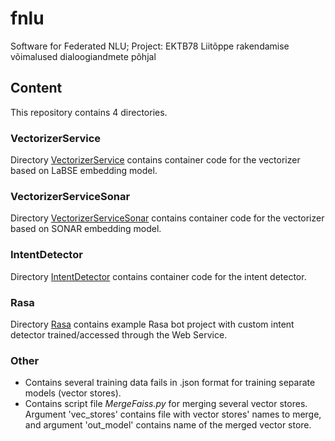 # fnlu
Software for Federated NLU; Project: EKTB78 Liitõppe rakendamise võimalused dialoogiandmete põhjal

## Content
This repository contains 4 directories.

### VectorizerService

Directory [VectorizerService](VectorizerService) contains container code for the vectorizer based on LaBSE embedding model.

### VectorizerServiceSonar

Directory [VectorizerServiceSonar](VectorizerServiceSonar) contains container code for the vectorizer based on SONAR embedding model.

### IntentDetector

Directory [IntentDetector](IntentDetector) contains container code for the intent detector.

### Rasa

Directory [Rasa](Rasa) contains example Rasa bot project with custom intent detector trained/accessed through the Web Service.

### Other

- Contains several training data fails in .json format for training separate models (vector stores).
- Contains script file *MergeFaiss.py* for merging several vector stores. Argument 'vec_stores' contains file with vector stores' names to merge, and argument 'out_model' contains name of the merged vector store.
